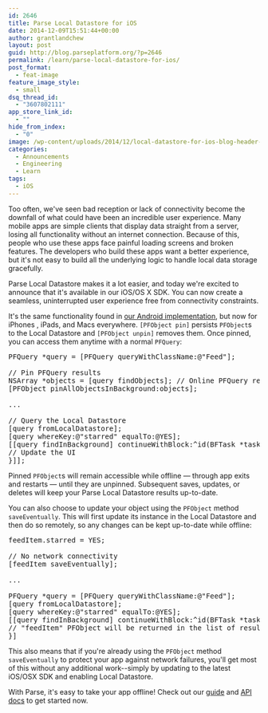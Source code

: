 ```yaml
---
id: 2646
title: Parse Local Datastore for iOS
date: 2014-12-09T15:51:44+00:00
author: grantlandchew
layout: post
guid: http://blog.parseplatform.org/?p=2646
permalink: /learn/parse-local-datastore-for-ios/
post_format:
  - feat-image
feature_image_style:
  - small
dsq_thread_id:
  - "3607802111"
app_store_link_id:
  - ""
hide_from_index:
  - "0"
image: /wp-content/uploads/2014/12/local-datastore-for-ios-blog-header-1024x417.jpg
categories:
  - Announcements
  - Engineering
  - Learn
tags:
  - iOS
---
```

Too often, we've seen bad reception or lack of connectivity become the downfall of what could have been an incredible user experience. Many mobile apps are simple clients that display data straight from a server, losing all functionality without an internet connection. Because of this, people who use these apps face painful loading screens and broken features. The developers who build these apps want a better experience, but it's not easy to build all the underlying logic to handle local data storage gracefully.

Parse Local Datastore makes it a lot easier, and today we're excited to announce that it's available in our iOS/OS X SDK. You can now create a seamless, uninterrupted user experience free from connectivity constraints.

It's the same functionality found in [our Android implementation](http://blog.parseplatform.org/2014/04/30/take-your-app-offline-with-parse-local-datastore/), but now for iPhones , iPads, and Macs everywhere. `[PFObject pin]` persists `PFObject`s to the Local Datastore and `[PFObject unpin]` removes them. Once pinned, you can access them anytime with a normal `PFQuery`:

<pre class="EnlighterJSRAW" data-enlighter-language="csharp">PFQuery *query = [PFQuery queryWithClassName:@"Feed"];

// Pin PFQuery results
NSArray *objects = [query findObjects]; // Online PFQuery results
[PFObject pinAllObjectsInBackground:objects];

...

// Query the Local Datastore
[query fromLocalDatastore];
[query whereKey:@"starred" equalTo:@YES];
[[query findInBackground] continueWithBlock:^id(BFTask *task) {
// Update the UI
}]];</pre>

Pinned `PFObject`s will remain accessible while offline — through app exits and restarts — until they are unpinned. Subsequent saves, updates, or deletes will keep your Parse Local Datastore results up-to-date.

You can also choose to update your object using the `PFObject` method `saveEventually`. This will first update its instance in the Local Datastore and then do so remotely, so any changes can be kept up-to-date while offline:

<pre class="EnlighterJSRAW" data-enlighter-language="csharp">feedItem.starred = YES;

// No network connectivity
[feedItem saveEventually];

...

PFQuery *query = [PFQuery queryWithClassName:@"Feed"];
[query fromLocalDatastore];
[query whereKey:@"starred" equalTo:@YES];
[[query findInBackground] continueWithBlock:^id(BFTask *task) {
// "feedItem" PFObject will be returned in the list of results
}]</pre>

This also means that if you're already using the `PFObject` method `saveEventually` to protect your app against network failures, you'll get most of this without any additional work--simply by updating to the latest iOS/OSX SDK and enabling Local Datastore.

With Parse, it's easy to take your app offline! Check out our [guide](https://parse.com/docs/ios_guide#localdatastore) and [API docs](https://parse.com/docs/ios/api/) to get started now.